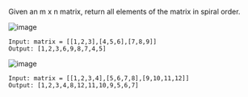 Given an m x n matrix, return all elements of the matrix in spiral order.

![image](https://github.com/manassahoo-dev/DSA/assets/6974223/a55e35b8-3ee3-4b0e-9762-202b30842fbc)
```
Input: matrix = [[1,2,3],[4,5,6],[7,8,9]]
Output: [1,2,3,6,9,8,7,4,5]
```

![image](https://github.com/manassahoo-dev/DSA/assets/6974223/5aa372a9-c3f4-431c-bc36-82673a380e5e)
```
Input: matrix = [[1,2,3,4],[5,6,7,8],[9,10,11,12]]
Output: [1,2,3,4,8,12,11,10,9,5,6,7]
```
